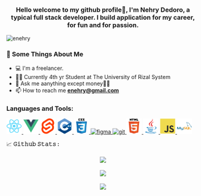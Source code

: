 <h3 align="center">Hello welcome to my github profile👋, I'm Nehry Dedoro, a typical full stack developer. I build application for my career, for fun and for passion.</h3>

<p align="left"> <img src="https://komarev.com/ghpvc/?username=enehry&label=Profile%20views&color=0e75b6&style=flat" alt="enehry" /> </p>

<h3>🧐 Some Things About Me</h3>

- 💻 I'm a freelancer.
- 👨‍🎓 Currently 4th yr Student at The University of Rizal System
- 💬 Ask me aanything except money🤑🤑
- 📫 How to reach me **enehry@gmail.com**


<!-- <h3 align="left">Connect with me:</h3>
<p align="left">
<a href="https://dev.to/aachal28" target="blank"><img align="center" src="https://raw.githubusercontent.com/rahuldkjain/github-profile-readme-generator/master/src/images/icons/Social/devto.svg" alt="aachal28" height="30" width="40" /></a>
<a href="https://twitter.com/codestation1" target="blank"><img align="center" src="https://raw.githubusercontent.com/rahuldkjain/github-profile-readme-generator/master/src/images/icons/Social/twitter.svg" alt="codestation1" height="30" width="40" /></a>
<a href="https://linkedin.com/in/aachal-pardeshi-258257225" target="blank"><img align="center" src="https://raw.githubusercontent.com/rahuldkjain/github-profile-readme-generator/master/src/images/icons/Social/linked-in-alt.svg" alt="haachal-pardeshi-258257225" height="30" width="40" /></a>
<a href="https://instagram.com/code_station_" target="blank"><img align="center" src="https://raw.githubusercontent.com/rahuldkjain/github-profile-readme-generator/master/src/images/icons/Social/instagram.svg" alt="@code_station_" height="30" width="40" /></a>
<a href="https://medium.com/achalpardeshi159_44713" target="blank"><img align="center" src="https://raw.githubusercontent.com/rahuldkjain/github-profile-readme-generator/master/src/images/icons/Social/medium.svg" alt="achalpardeshi159_44713" height="30" width="40" /></a>
<a href="https://www.youtube.com/channel/UCOew9K0-BxFKHHRyEMeoFxg/featured" target="blank"><img align="center" src="https://raw.githubusercontent.com/rahuldkjain/github-profile-readme-generator/master/src/images/icons/Social/youtube.svg" alt="code station" height="30" width="40" /></a>
</p> -->

<h3 align="left">Languages and Tools:</h3>
<p align="left"> 
<a href="https://reactjs.org" target="_blank" rel="noreferrer">
 <!-- React JS -->
<img src="https://github.com/devicons/devicon/blob/master/icons/react/react-original.svg" alt="react" width="40" height="40"/>
</a> 
<a href="https://www.w3schools.com/cpp/" target="_blank" rel="noreferrer"> 
 <!-- vue js -->
<a href="https://vuejs.org" target="_blank" rel="noreferrer">
<img src="https://github.com/devicons/devicon/blob/master/icons/vuejs/vuejs-original.svg" alt="vue" width="40" height="40"/>
</a>
<!-- svelte -->
<a href="https://svelte.dev" target="_blank" rel="noreferrer">
<img src="https://github.com/devicons/devicon/blob/master/icons/svelte/svelte-original.svg" alt="svelte" width="40" height="40"/>
</a>
<a href="https://www.w3schools.com/cpp/" target="_blank" rel="noreferrer"> 
<img src="https://raw.githubusercontent.com/devicons/devicon/master/icons/cplusplus/cplusplus-original.svg" alt="cplusplus" width="40" height="40"/> </a> <a href="https://www.w3schools.com/css/" target="_blank" rel="noreferrer"> <img src="https://raw.githubusercontent.com/devicons/devicon/master/icons/css3/css3-original-wordmark.svg" alt="css3" width="40" height="40"/> </a> <a href="https://www.figma.com/" target="_blank" rel="noreferrer"> <img src="https://www.vectorlogo.zone/logos/figma/figma-icon.svg" alt="figma" width="40" height="40"/> </a> <a href="https://git-scm.com/" target="_blank" rel="noreferrer"> <img src="https://www.vectorlogo.zone/logos/git-scm/git-scm-icon.svg" alt="git" width="40" height="40"/> </a> <a href="https://www.w3.org/html/" target="_blank" rel="noreferrer"> <img src="https://raw.githubusercontent.com/devicons/devicon/master/icons/html5/html5-original-wordmark.svg" alt="html5" width="40" height="40"/> </a> <a href="https://www.java.com" target="_blank" rel="noreferrer"> <img src="https://raw.githubusercontent.com/devicons/devicon/master/icons/java/java-original.svg" alt="java" width="40" height="40"/> </a> <a href="https://developer.mozilla.org/en-US/docs/Web/JavaScript" target="_blank" rel="noreferrer"> <img src="https://raw.githubusercontent.com/devicons/devicon/master/icons/javascript/javascript-original.svg" alt="javascript" width="40" height="40"/> </a> <a href="https://www.mysql.com/" target="_blank" rel="noreferrer"> <img src="https://raw.githubusercontent.com/devicons/devicon/master/icons/mysql/mysql-original-wordmark.svg" alt="mysql" width="40" height="40"/> </a> </p

<details open="">
<summary>
  <g-emoji class="g-emoji" alias="chart_with_upwards_trend" fallback-src="https://github.githubassets.com/images/icons/emoji/unicode/1f4c8.png">📈</g-emoji>
  <strong>𝙶𝚒𝚝𝚑𝚞𝚋 𝚂𝚝𝚊𝚝𝚜 : </strong>
</summary>
<br>
  
<div align="center">
<img align="center" src="https://github-readme-stats.vercel.app/api?username=enehry&count_private=true&show_icons=true&theme=github_dark"/>
<br/><br/>

<img align="center" src="https://github-readme-streak-stats.herokuapp.com/?user=enehry&theme=github-dark-blue"/>
<br/><br/>
  
<img align="center" src="https://github-readme-stats.vercel.app/api/top-langs/?username=enehry&layout=compact&count_private=true&show_icons=true&theme=github_dark" />
<br/><br/>
  
</details>
</div>

